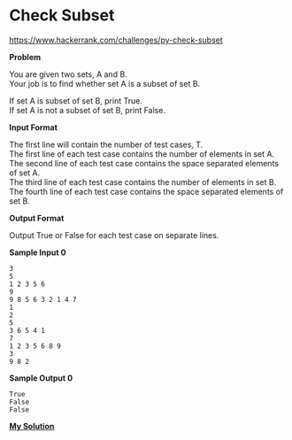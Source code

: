 # Check Subset

https://www.hackerrank.com/challenges/py-check-subset

**Problem**

You are given two sets, A and B.  
Your job is to find whether set A is a subset of set B.  
  
If set A is subset of set B, print True.  
If set A is not a subset of set B, print False.  

**Input Format**

The first line will contain the number of test cases, T.  
The first line of each test case contains the number of elements in set A.  
The second line of each test case contains the space separated elements of set A.  
The third line of each test case contains the number of elements in set B.  
The fourth line of each test case contains the space separated elements of set B.  

**Output Format**

Output True or False for each test case on separate lines.

**Sample Input 0**

```
3
5
1 2 3 5 6
9
9 8 5 6 3 2 1 4 7
1
2
5
3 6 5 4 1
7
1 2 3 5 6 8 9
3
9 8 2
```

**Sample Output 0**

```
True 
False
False
```

[**My Solution**](answer.py)
